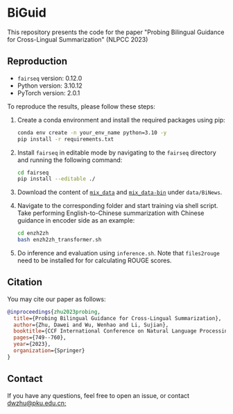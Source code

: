 # BiGuid
This repository presents the code for the paper "Probing Bilingual Guidance for Cross-Lingual Summarization" (NLPCC 2023)


## Reproduction

- `fairseq` version: 0.12.0
- Python version: 3.10.12
- PyTorch version: 2.0.1


To reproduce the results, please follow these steps:

1. Create a conda environment and install the required packages using pip:
    ```bash
    conda env create -n your_env_name python=3.10 -y
    pip install -r requirements.txt
    ```

2. Install `fairseq` in editable mode by navigating to the `fairseq` directory and running the following command:
    ```bash
    cd fairseq
    pip install --editable ./
    ```

3. Download the content of [`mix_data`](https://drive.google.com/drive/folders/1gnrDD9g-F_EAzCevscBx1GcoAdMLlFXR?usp=sharing) and [`mix_data-bin`](https://drive.google.com/drive/folders/1rKaIOAFnODoumdS1DAsS6X3YcW1WfgSB?usp=sharing) under `data/BiNews`.

4. Navigate to the corresponding folder and start training via shell script. Take performing English-to-Chinese summarization with Chinese guidance in encoder side as an example:
    ```bash
    cd enzh2zh
    bash enzh2zh_transformer.sh
    ```

5. Do inference and evaluation using `inference.sh`. Note that `files2rouge` need to be installed for for calculating ROUGE scores.

## Citation

You may cite our paper as follows:

```bibtex
@inproceedings{zhu2023probing,
  title={Probing Bilingual Guidance for Cross-Lingual Summarization},
  author={Zhu, Dawei and Wu, Wenhao and Li, Sujian},
  booktitle={CCF International Conference on Natural Language Processing and Chinese Computing},
  pages={749--760},
  year={2023},
  organization={Springer}
}
```

## Contact

If you have any questions, feel free to open an issue, or contact [dwzhu@pku.edu.cn;](mailto:dwzhu@pku.edu.cn)

